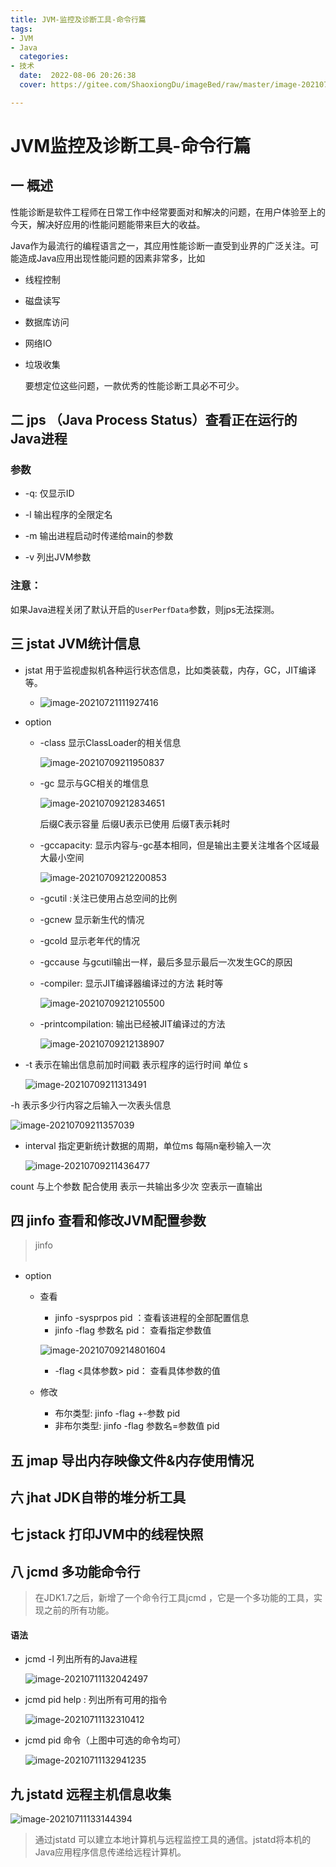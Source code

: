 ```yaml
---
title: JVM-监控及诊断工具-命令行篇
tags:
- JVM
- Java
  categories:
- 技术
  date:  2022-08-06 20:26:38
  cover: https://gitee.com/ShaoxiongDu/imageBed/raw/master/image-20210709211357039.png

---
```


# JVM监控及诊断工具-命令行篇

## 一 概述

​ 性能诊断是软件工程师在日常工作中经常要面对和解决的问题，在用户体验至上的今天，解决好应用的i性能问题能带来巨大的收益。

​ Java作为最流行的编程语言之一，其应用性能诊断一直受到业界的广泛关注。可能造成Java应用出现性能问题的因素非常多，比如

- 线程控制

- 磁盘读写

- 数据库访问

- 网络IO

- 垃圾收集

  要想定位这些问题，一款优秀的性能诊断工具必不可少。

## 二 jps （Java Process Status）查看正在运行的Java进程

### 参数

- -q: 仅显示ID

- -l 输出程序的全限定名

- -m 输出进程启动时传递给main的参数

- -v 列出JVM参数

### 注意：

​ 如果Java进程关闭了默认开启的`UserPerfData`参数，则jps无法探测。

## 三 jstat JVM统计信息

- jstat 用于监视虚拟机各种运行状态信息，比如类装载，内存，GC，JIT编译等。

    - ![image-20210721111927416](https://gitee.com/ShaoxiongDu/imageBed/raw/master//images/image-20210721111927416.png)

- option

    - -class 显示ClassLoader的相关信息

      ![image-20210709211950837](https://gitee.com/ShaoxiongDu/imageBed/raw/master/image-20210709211950837.png)

    - -gc 显示与GC相关的堆信息

      ![image-20210709212834651](https://gitee.com/ShaoxiongDu/imageBed/raw/master/image-20210709212834651.png)

      后缀C表示容量 后缀U表示已使用 后缀T表示耗时

    - -gccapacity: 显示内容与-gc基本相同，但是输出主要关注堆各个区域最大最小空间

      ![image-20210709212200853](https://gitee.com/ShaoxiongDu/imageBed/raw/master/image-20210709212200853.png)

    - -gcutil :关注已使用占总空间的比例
    - -gcnew 显示新生代的情况
    - -gcold 显示老年代的情况
    - -gccause 与gcutil输出一样，最后多显示最后一次发生GC的原因

    - -compiler: 显示JIT编译器编译过的方法 耗时等

      ![image-20210709212105500](https://gitee.com/ShaoxiongDu/imageBed/raw/master/image-20210709212105500.png)

    - -printcompilation: 输出已经被JIT编译过的方法

      ![image-20210709212138907](https://gitee.com/ShaoxiongDu/imageBed/raw/master/image-20210709212138907.png)

- -t 表示在输出信息前加时间戳 表示程序的运行时间 单位 s

  ![image-20210709211313491](https://gitee.com/ShaoxiongDu/imageBed/raw/master/image-20210709211313491.png)

-h 表示多少行内容之后输入一次表头信息

![image-20210709211357039](https://gitee.com/ShaoxiongDu/imageBed/raw/master/image-20210709211357039.png)

- interval 指定更新统计数据的周期，单位ms 每隔n毫秒输入一次

  ![image-20210709211436477](https://gitee.com/ShaoxiongDu/imageBed/raw/master/image-20210709211436477.png)

count 与上个参数 配合使用 表示一共输出多少次 空表示一直输出

## 四 jinfo 查看和修改JVM配置参数

> jinfo <option> <pid>

- option

    - 查看

        - jinfo -sysprpos pid ：查看该进程的全部配置信息
        - jinfo -flag 参数名 pid： 查看指定参数值

      ![image-20210709214801604](https://gitee.com/ShaoxiongDu/imageBed/raw/master/image-20210709214801604.png)
        - -flag <具体参数> pid： 查看具体参数的值

    - 修改
        - 布尔类型: jinfo -flag +-参数 pid
        - 非布尔类型: jinfo -flag 参数名=参数值 pid

## 五 jmap 导出内存映像文件&内存使用情况

## 六 jhat JDK自带的堆分析工具

## 七 jstack 打印JVM中的线程快照

## 八 jcmd 多功能命令行

> 在JDK1.7之后，新增了一个命令行工具jcmd ，它是一个多功能的工具，实现之前的所有功能。

#### 语法

- jcmd -l 列出所有的Java进程

  ![image-20210711132042497](https://raw.githubusercontent.com/shaoxiongdu/images/main/images/image-20210711132042497.png)

- jcmd pid help : 列出所有可用的指令

  ![image-20210711132310412](https://raw.githubusercontent.com/shaoxiongdu/images/main/images/image-20210711132310412.png)

- jcmd pid 命令（上图中可选的命令均可）

  ![image-20210711132941235](https://raw.githubusercontent.com/shaoxiongdu/images/main/images/image-20210711132941235.png)

## 九 jstatd 远程主机信息收集

![image-20210711133144394](https://raw.githubusercontent.com/shaoxiongdu/images/main/images/image-20210711133144394.png)

> 通过jstatd 可以建立本地计算机与远程监控工具的通信。jstatd将本机的Java应用程序信息传递给远程计算机。


